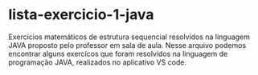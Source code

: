 # lista-exercicio-1-java
Exercícios matemáticos de estrutura sequencial resolvidos na linguagem JAVA proposto pelo professor em sala de aula. 
Nesse arquivo podemos encontrar alguns exercícos que foram resolvidos na linguagem de programação JAVA,
realizados no aplicativo VS code. 
